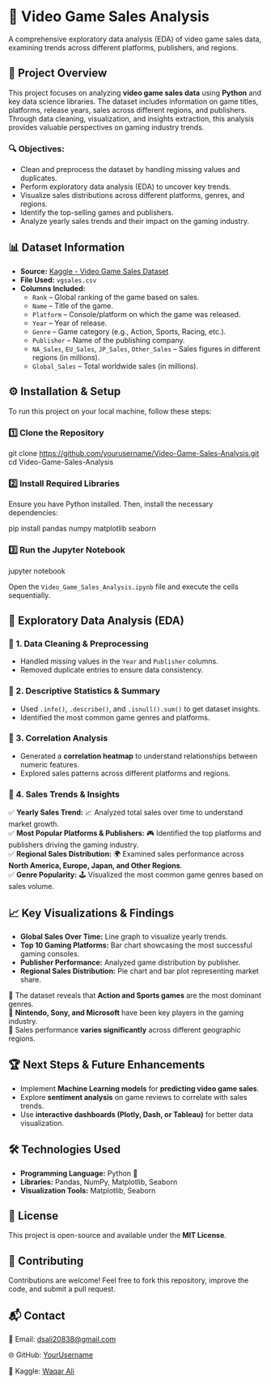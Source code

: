 # 📌 Video Game Sales Analysis  

A comprehensive exploratory data analysis (EDA) of video game sales data, examining trends across different platforms, publishers, and regions.  

## 📂 Project Overview  
This project focuses on analyzing **video game sales data** using **Python** and key data science libraries. The dataset includes information on game titles, platforms, release years, sales across different regions, and publishers. Through data cleaning, visualization, and insights extraction, this analysis provides valuable perspectives on gaming industry trends.  

### 🔍 Objectives:  
- Clean and preprocess the dataset by handling missing values and duplicates.  
- Perform exploratory data analysis (EDA) to uncover key trends.  
- Visualize sales distributions across different platforms, genres, and regions.  
- Identify the top-selling games and publishers.  
- Analyze yearly sales trends and their impact on the gaming industry.  

## 📊 Dataset Information  
- **Source:** [Kaggle - Video Game Sales Dataset](https://www.kaggle.com/code/waqi786/video-game-sales-analysis)  
- **File Used:** `vgsales.csv`  
- **Columns Included:**  
  - `Rank` – Global ranking of the game based on sales.  
  - `Name` – Title of the game.  
  - `Platform` – Console/platform on which the game was released.  
  - `Year` – Year of release.  
  - `Genre` – Game category (e.g., Action, Sports, Racing, etc.).  
  - `Publisher` – Name of the publishing company.  
  - `NA_Sales`, `EU_Sales`, `JP_Sales`, `Other_Sales` – Sales figures in different regions (in millions).  
  - `Global_Sales` – Total worldwide sales (in millions).  

## ⚙ Installation & Setup  
To run this project on your local machine, follow these steps:  

### 1️⃣ Clone the Repository  
git clone https://github.com/yourusername/Video-Game-Sales-Analysis.git cd Video-Game-Sales-Analysis


### 2️⃣ Install Required Libraries  
Ensure you have Python installed. Then, install the necessary dependencies:  

pip install pandas numpy matplotlib seaborn

### 3️⃣ Run the Jupyter Notebook  

jupyter notebook

Open the `Video_Game_Sales_Analysis.ipynb` file and execute the cells sequentially.  

## 📌 Exploratory Data Analysis (EDA)  
### 🔹 1. Data Cleaning & Preprocessing  
- Handled missing values in the `Year` and `Publisher` columns.  
- Removed duplicate entries to ensure data consistency.  

### 🔹 2. Descriptive Statistics & Summary  
- Used `.info()`, `.describe()`, and `.isnull().sum()` to get dataset insights.  
- Identified the most common game genres and platforms.  

### 🔹 3. Correlation Analysis  
- Generated a **correlation heatmap** to understand relationships between numeric features.  
- Explored sales patterns across different platforms and regions.  

### 🔹 4. Sales Trends & Insights  
✅ **Yearly Sales Trend:** 📈 Analyzed total sales over time to understand market growth.  
✅ **Most Popular Platforms & Publishers:** 🎮 Identified the top platforms and publishers driving the gaming industry.  
✅ **Regional Sales Distribution:** 🌍 Examined sales performance across **North America, Europe, Japan, and Other Regions**.  
✅ **Genre Popularity:** 🕹️ Visualized the most common game genres based on sales volume.  

## 📈 Key Visualizations & Findings  
- **Global Sales Over Time:** Line graph to visualize yearly trends.  
- **Top 10 Gaming Platforms:** Bar chart showcasing the most successful gaming consoles.  
- **Publisher Performance:** Analyzed game distribution by publisher.  
- **Regional Sales Distribution:** Pie chart and bar plot representing market share.  

🔹 The dataset reveals that **Action and Sports games** are the most dominant genres.  
🔹 **Nintendo, Sony, and Microsoft** have been key players in the gaming industry.  
🔹 Sales performance **varies significantly** across different geographic regions.  

## 🏆 Next Steps & Future Enhancements  
- Implement **Machine Learning models** for **predicting video game sales**.  
- Explore **sentiment analysis** on game reviews to correlate with sales trends.  
- Use **interactive dashboards (Plotly, Dash, or Tableau)** for better data visualization.  

## 🛠 Technologies Used  
- **Programming Language:** Python 🐍  
- **Libraries:** Pandas, NumPy, Matplotlib, Seaborn  
- **Visualization Tools:** Matplotlib, Seaborn  

## 📜 License  
This project is open-source and available under the **MIT License**.  

## 🤝 Contributing  
Contributions are welcome! Feel free to fork this repository, improve the code, and submit a pull request.  

## 📬 Contact  
📧 Email: dsali20838@gmail.com 

🌐 GitHub: [YourUsername](https://github.com/waqi786)  

🔗 Kaggle: [Waqar Ali](https://www.kaggle.com/waqi786)  
